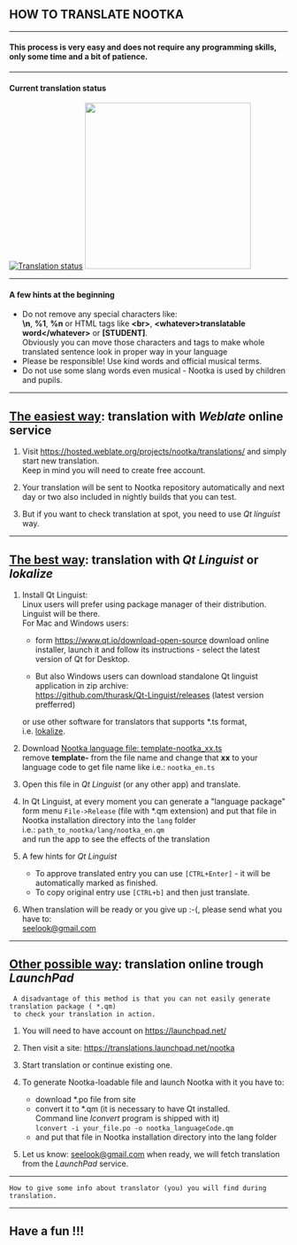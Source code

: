 
## HOW TO TRANSLATE NOOTKA
---------------------------


#### This process is very easy and does not require any programming skills, only some time and a bit of patience.
---------------------------
#### Current translation status

[![Translation status](https://hosted.weblate.org/widgets/nootka/-/translations/multi-auto.svg)](https://hosted.weblate.org/engage/nootka/) 
<a href="https://hosted.weblate.org/engage/nootka/">
<img src="https://hosted.weblate.org/widgets/nootka/-/open-graph.png" width="300" />
</a>

---------------------------
#### A few hints at the beginning
  - Do not remove any special characters like:  
    **\n**, **%1**, **%n** or HTML tags like **&lt;br&gt;**, **&lt;whatever&gt;translatable word&lt;/whatever&gt;** or **\[STUDENT\]**.  
    Obviously you can move those characters and tags to make whole translated sentence look in proper way in your language
  - Please be responsible! Use kind words and official musical terms.  
  - Do not use some slang words even musical - Nootka is used by children and pupils.

---------------------------

##  <u>The easiest way</u>: translation with *Weblate* online service
  1. Visit <https://hosted.weblate.org/projects/nootka/translations/>
    and simply start new translation.  
    Keep in mind you will need to create free account.

  2. Your translation will be sent to Nootka repository automatically and next day or two also included in nightly builds that you can test.

  3. But if you want to check translation at spot, you need to use *Qt linguist* way.

---------------------------
## <u>The best way</u>: translation with *Qt Linguist* or *lokalize*
  1. Install Qt Linguist:  
    Linux users will prefer using package manager of their distribution. Linguist will be there.  
    For Mac and Windows users:
      - form <https://www.qt.io/download-open-source> download online installer,
        launch it and follow its instructions - select the latest version of Qt for Desktop.
        
      - But also Windows users can download standalone Qt linguist application in zip archive:  
        <https://github.com/thurask/Qt-Linguist/releases> (latest version prefferred)

     or use other software for translators that supports *.ts format,  
     i.e. [lokalize](https://apps.kde.org/en/lokalize).
      
  2. Download [Nootka language file: template-nootka_xx.ts](https://www.opencode.net/seelook/nootka/raw/master/lang/template-nootka_xx.ts)  
     remove **template-** from the file name and change that **xx** to your language code to get file name like i.e.: `nootka_en.ts`

  3. Open this file in *Qt Linguist* (or any other app) and translate.

  4. In Qt Linguist, at every moment you can generate a "language package" form menu `File->Release` (file with \*.qm extension)
     and put that file in Nootka installation directory into the `lang` folder  
     i.e.: `path_to_nootka/lang/nootka_en.qm`  
     and run the app to see the effects of the translation

  5. A few hints for *Qt Linguist*  
     - To approve translated entry you can use `[CTRL+Enter]` - it will be automatically marked as finished.
     - To copy original entry use `[CTRL+b]` and then just translate.

  6. When translation will be ready or you give up :-(, please send what you have to:  
     <seelook@gmail.com>  

---------------------------
## <u>Other possible way</u>: translation online trough *LaunchPad*
     A disadvantage of this method is that you can not easily generate translation package ( *.qm)
     to check your translation in action.

  1. You will need to have account on <https://launchpad.net/>

  2. Then visit a site: <https://translations.launchpad.net/nootka>

  3. Start translation or continue existing one.

  4. To generate Nootka-loadable file and launch Nootka with it you have to:
     - download \*.po file from site
     - convert it to \*.qm (it is necessary to have Qt installed.  
       Command line *lconvert* program is shipped with it)  
       `lconvert -i your_file.po -o nootka_languageCode.qm`
     - and put that file in Nootka installation directory into the lang folder

  5. Let us know: <seelook@gmail.com> when ready, we will fetch translation from the *LaunchPad* service.


---------------------------
    How to give some info about translator (you) you will find during translation.
---------------------------

## Have a fun !!!


